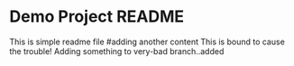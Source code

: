 # Demo Project README
This is simple readme file
#adding another content
This is bound to cause the trouble!
Adding something to very-bad branch..added
